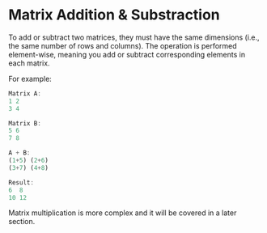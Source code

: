 # Matrix Addition & Substraction

To add or subtract two matrices, they must have the same dimensions (i.e., the same number of rows and columns). The operation is performed element-wise, meaning you add or subtract corresponding elements in each matrix.

For example:

```js
Matrix A:
1 2
3 4

Matrix B:
5 6
7 8

A + B:
(1+5) (2+6)
(3+7) (4+8)

Result:
6  8
10 12
```

Matrix multiplication is more complex and it will be covered in a later section.
